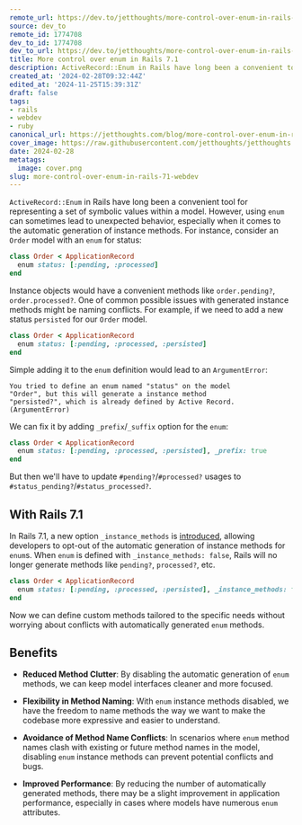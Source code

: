 ```yaml
---
remote_url: https://dev.to/jetthoughts/more-control-over-enum-in-rails-71-28b6
source: dev_to
remote_id: 1774708
dev_to_id: 1774708
dev_to_url: https://dev.to/jetthoughts/more-control-over-enum-in-rails-71-28b6
title: More control over enum in Rails 7.1
description: ActiveRecord::Enum in Rails have long been a convenient tool for representing a set of symbolic...
created_at: '2024-02-28T09:32:44Z'
edited_at: '2024-11-25T15:39:31Z'
draft: false
tags:
- rails
- webdev
- ruby
canonical_url: https://jetthoughts.com/blog/more-control-over-enum-in-rails-71-webdev/
cover_image: https://raw.githubusercontent.com/jetthoughts/jetthoughts.github.io/master/content/blog/more-control-over-enum-in-rails-71-webdev/cover.png
date: 2024-02-28
metatags:
  image: cover.png
slug: more-control-over-enum-in-rails-71-webdev
---
```

`ActiveRecord::Enum` in Rails have long been a convenient tool for representing a set of symbolic values within a model. However, using `enum` can sometimes lead to unexpected behavior, especially when it comes to the automatic generation of instance methods.
For instance, consider an `Order` model with an `enum` for status:

```ruby
class Order < ApplicationRecord
  enum status: [:pending, :processed]
end
```

Instance objects would have a convenient methods like `order.pending?`, `order.processed?`.
One of common possible issues with generated instance methods might be naming conflicts. For example, if we need to add a new status `persisted` for our `Order` model.

```ruby
class Order < ApplicationRecord
  enum status: [:pending, :processed, :persisted]
end
```

Simple adding it to the `enum` definition would lead to an `ArgumentError`:

```
You tried to define an enum named "status" on the model
"Order", but this will generate a instance method
"persisted?", which is already defined by Active Record.
(ArgumentError)
```

We can fix it by adding `_prefix`/`_suffix` option for the `enum`:

```ruby
class Order < ApplicationRecord
  enum status: [:pending, :processed, :persisted], _prefix: true
end
```

But then we'll have to update `#pending?`/`#processed?` usages to `#status_pending?`/`#status_processed?`.

## With Rails 7.1

In Rails 7.1, a new option `_instance_methods` is [introduced](https://github.com/rails/rails/pull/46490), allowing developers to opt-out of the automatic generation of instance methods for `enum`s. When `enum` is defined with  `_instance_methods: false`, Rails will no longer generate methods like `pending?`, `processed?`, etc.

```ruby
class Order < ApplicationRecord
  enum status: [:pending, :processed, :persisted], _instance_methods: false
end
```

Now we can define custom methods tailored to the specific needs without worrying about conflicts with automatically generated `enum` methods.

## Benefits

- **Reduced Method Clutter**: By disabling the automatic generation of `enum` methods, we can keep model interfaces cleaner and more focused.

- **Flexibility in Method Naming**: With `enum` instance methods disabled, we have the freedom to name methods the way we want to make the codebase more expressive and easier to understand.

- **Avoidance of Method Name Conflicts**: In scenarios where `enum` method names clash with existing or future method names in the model, disabling `enum` instance methods can prevent potential conflicts and bugs.

- **Improved Performance**: By reducing the number of automatically generated methods, there may be a slight improvement in application performance, especially in cases where models have numerous `enum` attributes.
